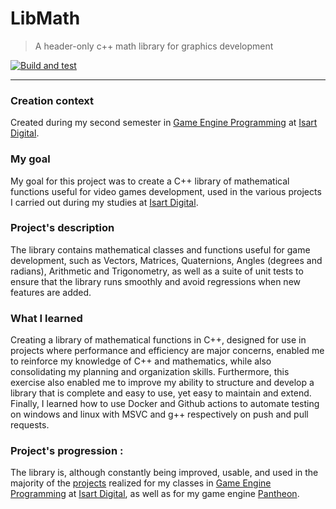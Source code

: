 # LibMath

> A header-only c++ math library for graphics development

[![Build and test](https://github.com/TheEkinnox/LibMath/actions/workflows/main.yml/badge.svg)](https://github.com/TheEkinnox/LibMath/actions/workflows/main.yml)

___

### Creation context

Created during my second semester in [Game Engine Programming](https://www.isart.ca/programmes/programmes-courts/programmeur-moteur-jeu-video/) at [Isart Digital](https://www.isart.ca/).

### My goal

My goal for this project was to create a C++ library of mathematical functions useful for video games development, used in the various projects I carried out during my studies at [Isart Digital](https://www.isart.ca/).

### Project's description

The library contains mathematical classes and functions useful for game development, such as Vectors, Matrices, Quaternions, Angles (degrees and radians), Arithmetic and Trigonometry, as well as a suite of unit tests to ensure that the library runs smoothly and avoid regressions when new features are added.

### What I learned

Creating a library of mathematical functions in C++, designed for use in projects where performance and efficiency are major concerns, enabled me to reinforce my knowledge of C++ and mathematics, while also consolidating my planning and organization skills. Furthermore, this exercise also enabled me to improve my ability to structure and develop a library that is complete and easy to use, yet easy to maintain and extend. Finally, I learned how to use Docker and Github actions to automate testing on windows and linux with MSVC and g++ respectively on push and pull requests.
### Project's progression :

The library is, although constantly being improved, usable, and used in the majority of the [projects](/en/projects) realized for my classes in [Game Engine Programming](https://www.isart.ca/programmes/programmes-courts/programmeur-moteur-jeu-video/) at [Isart Digital](https://www.isart.ca/), as well as for my game engine [Pantheon](/en/projects/pantheon).
